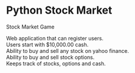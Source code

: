 # Python Stock Market
Stock Market Game

Web application that can register users.  
Users start with $10,000.00 cash.   
Ability to buy and sell any stock on yahoo finance.   
Ability to buy and sell stock options.   
Keeps track of stocks, options and cash. 
